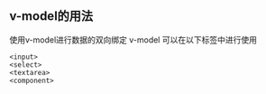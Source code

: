 ## v-model的用法
使用v-model进行数据的双向绑定
v-model   可以在以下标签中进行使用
```
<input>
<select>
<textarea>
<component>
```